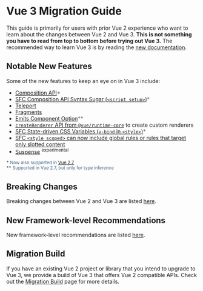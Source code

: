 # Vue 3 Migration Guide

This guide is primarily for users with prior Vue 2 experience who want to learn about the changes between Vue 2 and Vue 3. **This is not something you have to read from top to bottom before trying out Vue 3.** The recommended way to learn Vue 3 is by reading the [new documentation](https://vuejs.org).

<!-- VueMastery Start -->
<script setup>
import VueMasteryWidget from './VueMastery.vue'
</script>
<VueMasteryWidget/>
<!-- VueMastery End -->

## Notable New Features

Some of the new features to keep an eye on in Vue 3 include:

- [Composition API](https://vuejs.org/guide/extras/composition-api-faq.html)<span class="note">\*</span>
- [SFC Composition API Syntax Sugar (`<script setup>`)](https://vuejs.org/api/sfc-script-setup.html)<span class="note">\*</span>
- [Teleport](https://vuejs.org/guide/built-ins/teleport.html)
- [Fragments](./new/fragments.html)
- [Emits Component Option](https://vuejs.org/api/options-state.html#emits)<span class="note">\*\*</span>
- [`createRenderer` API from `@vue/runtime-core`](https://vuejs.org/api/custom-renderer.html) to create custom renderers
- [SFC State-driven CSS Variables (`v-bind` in `<style>`)](https://vuejs.org/api/sfc-css-features.html#v-bind-in-css)<span class="note">\*</span>
- [SFC `<style scoped>` can now include global rules or rules that target only slotted content](https://github.com/vuejs/rfcs/blob/master/active-rfcs/0023-scoped-styles-changes.md)
- [Suspense](https://vuejs.org/guide/built-ins/suspense.html) <sup class="warning">experimental</sup>

<sub class="note"><b>\*</b> Now also supported in <a href="https://blog.vuejs.org/posts/vue-2-7-naruto.html" target="_blank">Vue 2.7</a></sub><br>
<sub class="note"><b>\*\*</b> Supported in Vue 2.7, but only for type inference</sub>

## Breaking Changes

Breaking changes between Vue 2 and Vue 3 are listed [here](./breaking-changes/).

## New Framework-level Recommendations

New framework-level recommendations are listed [here](./recommendations).

## Migration Build

If you have an existing Vue 2 project or library that you intend to upgrade to Vue 3, we provide a build of Vue 3 that offers Vue 2 compatible APIs. Check out the [Migration Build](./migration-build.html) page for more details.

<style>
.note {
  color: #476582;
}
</style>
